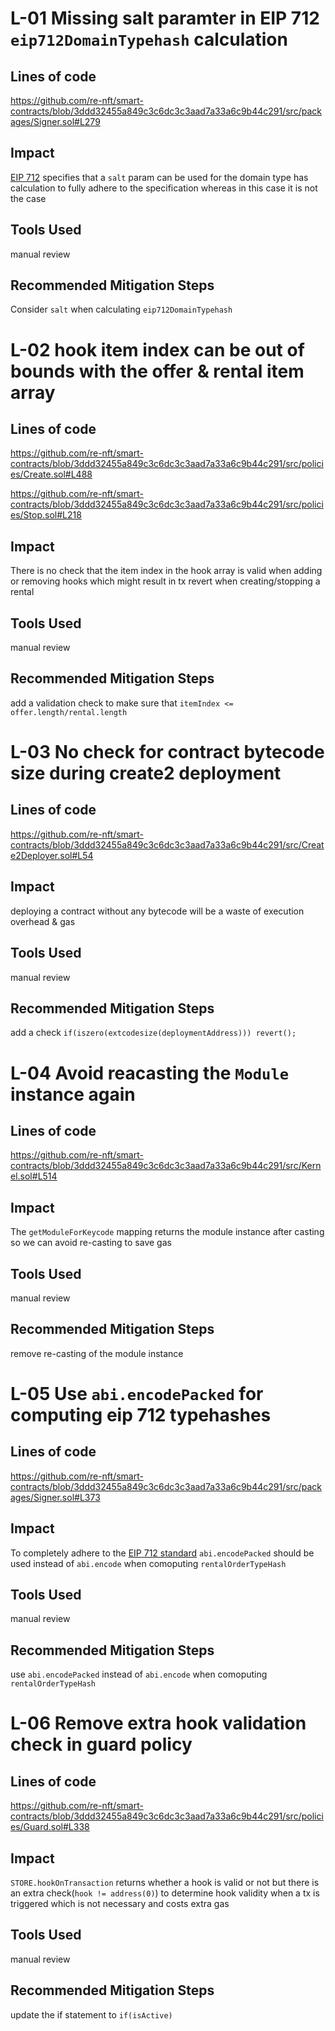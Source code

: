# L-01 Missing salt paramter in EIP 712 `eip712DomainTypehash` calculation

## Lines of code

https://github.com/re-nft/smart-contracts/blob/3ddd32455a849c3c6dc3c3aad7a33a6c9b44c291/src/packages/Signer.sol#L279

## Impact
 [EIP 712](https://eips.ethereum.org/EIPS/eip-712) specifies that a `salt` param can be used for the domain type has calculation to fully adhere to the specification whereas in this case it is not the case

## Tools Used
manual review
## Recommended Mitigation Steps
Consider `salt` when calculating `eip712DomainTypehash`

# L-02 hook item index can be out of bounds with the offer & rental item array

## Lines of code

https://github.com/re-nft/smart-contracts/blob/3ddd32455a849c3c6dc3c3aad7a33a6c9b44c291/src/policies/Create.sol#L488

https://github.com/re-nft/smart-contracts/blob/3ddd32455a849c3c6dc3c3aad7a33a6c9b44c291/src/policies/Stop.sol#L218

## Impact
There is no check that the item index in the hook array is valid when adding or removing hooks which might result in tx revert when creating/stopping a rental

## Tools Used
manual review
## Recommended Mitigation Steps
add a validation check to make sure that `itemIndex <= offer.length/rental.length`

# L-03 No check for contract bytecode size during create2 deployment

## Lines of code
https://github.com/re-nft/smart-contracts/blob/3ddd32455a849c3c6dc3c3aad7a33a6c9b44c291/src/Create2Deployer.sol#L54

## Impact
deploying a contract without any bytecode will be a waste of execution overhead & gas

## Tools Used
manual review
## Recommended Mitigation Steps
add a check `if(iszero(extcodesize(deploymentAddress))) revert();`

# L-04 Avoid reacasting the `Module` instance again 

## Lines of code
https://github.com/re-nft/smart-contracts/blob/3ddd32455a849c3c6dc3c3aad7a33a6c9b44c291/src/Kernel.sol#L514

## Impact
The `getModuleForKeycode` mapping returns the module instance after casting so we can avoid re-casting to save gas

## Tools Used
manual review
## Recommended Mitigation Steps
remove re-casting of the module instance

# L-05 Use `abi.encodePacked` for computing eip 712 typehashes

## Lines of code

https://github.com/re-nft/smart-contracts/blob/3ddd32455a849c3c6dc3c3aad7a33a6c9b44c291/src/packages/Signer.sol#L373

## Impact
To completely adhere to the  [EIP 712 standard](https://eips.ethereum.org/EIPS/eip-712) `abi.encodePacked` should be used instead of `abi.encode` when comoputing `rentalOrderTypeHash`

## Tools Used
manual review
## Recommended Mitigation Steps
use `abi.encodePacked` instead of `abi.encode` when comoputing `rentalOrderTypeHash`

# L-06 Remove extra hook validation check in guard policy

## Lines of code

https://github.com/re-nft/smart-contracts/blob/3ddd32455a849c3c6dc3c3aad7a33a6c9b44c291/src/policies/Guard.sol#L338

## Impact
`STORE.hookOnTransaction` returns whether a hook is valid or not but there is an extra check(`hook != address(0)`) to determine hook validity when a tx is triggered which is not necessary and costs extra gas


## Tools Used
manual review
## Recommended Mitigation Steps
update the if statement to `if(isActive)`